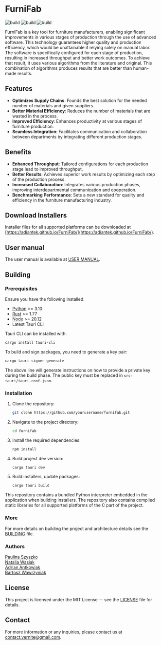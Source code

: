 # FurniFab

![build](https://github.com/adiantek/FurniFab/actions/workflows/build.yml/badge.svg)
![build](https://github.com/adiantek/FurniFab/actions/workflows/eslint.yml/badge.svg)
![build](https://github.com/adiantek/FurniFab/actions/workflows/rust-clippy.yml/badge.svg)

FurniFab is a key tool for furniture manufacturers,
enabling significant improvements in various stages of production through the use of advanced software.
This technology guarantees higher quality and production efficiency,
which would be unattainable if relying solely on manual labor.
The software is specifically configured for each stage of production,
resulting in increased throughput and better work outcomes.
To achieve that result, it uses various algorithms from the literature and original.
This combination of algorithms produces results that are better than human-made results.

## Features

- **Optimizes Supply Chains**: Founds the best solution for the needed number of materials and given suppliers.
- **Better Material Efficiency**: Reduces the number of materials that are wasted in the process.
- **Improved Efficiency**: Enhances productivity at various stages of furniture production.
- **Seamless Integration**: Facilitates communication and collaboration between departments by integrating different production stages.

## Benefits

- **Enhanced Throughput**: Tailored configurations for each production stage lead to improved throughput.
- **Better Results**: Achieves superior work results by optimizing each step of the production process.
- **Increased Collaboration**: Integrates various production phases, improving interdepartmental communication and cooperation.
- **Benchmarking Performance**: Sets a new standard for quality and efficiency in the furniture manufacturing industry.

## Download Installers

Installer files for all supported platforms can be downloaded at [https://adiantek.github.io/FurniFab/](https://adiantek.github.io/FurniFab/).

## User manual

The user manual is available at [USER MANUAL](.github/USER_MANUAL.md).

## Building

### Prerequisites

Ensure you have the following installed:

- [Python](https://www.python.org/) >= 3.10
- [Rust](https://www.rust-lang.org/) >= 1.77
- [Node](https://nodejs.org/) >= 20.12
- Latest Tauri CLI

Tauri CLI can be installed with:
```bash
cargo install tauri-cli
```

To build and sign packages, you need to generate a key pair:
```bash
cargo tauri signer generate
```
The above line will generate instructions on how to provide a private key during the build phase. The public key must be replaced in `src-tauri/tauri.conf.json`.

### Installation

1. Clone the repository:
    ```bash
    git clone https://github.com/yourusername/furnifab.git
    ```
2. Navigate to the project directory:
    ```bash
    cd furnifab
    ```
3. Install the required dependencies:
    ```bash
    npm install
    ```
4. Build project dev version:
   ```bash
   cargo tauri dev
   ```
5. Build installers, update packages:
   ```bash
   cargo tauri build
   ```

This repository contains a bundled Python interpreter embedded in the application when building installers.
The repository also contains compiled static libraries for all supported platforms of the C part of the project.

### More

For more details on building the project and architecture details see the [BUILDING](.github/BUILDING.md) file.

### Authors

[Paulina Szyszko](https://github.com/Shatevar) \
[Natalia Wasiak](https://github.com/natwas00) \
[Adrian Antkowiak](https://github.com/adiantek) \
[Bartosz Wawrzyniak](https://github.com/SamPanDonte)

## License

This project is licensed under the MIT License — see the [LICENSE](LICENSE) file for details.

## Contact

For more information or any inquiries, please contact us at [contact.vernite@gmail.com](mailto:contact.vernite@gmail.com).
